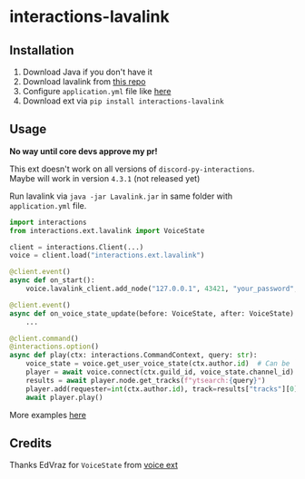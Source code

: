 # interactions-lavalink

## Installation

1. Download Java if you don't have it
2. Download lavalink from [this repo](https://github.com/freyacodes/Lavalink)
3. Configure `application.yml` file like [here](https://github.com/freyacodes/Lavalink/blob/master/LavalinkServer/application.yml.example)
4. Download ext via `pip install interactions-lavalink`

## Usage

**No way until core devs approve my pr!**

This ext doesn't work on all versions of `discord-py-interactions`.  
Maybe will work in version `4.3.1` (not released yet)

Run lavalink via `java -jar Lavalink.jar` in same folder with `application.yml` file.

```python
import interactions
from interactions.ext.lavalink import VoiceState

client = interactions.Client(...)
voice = client.load("interactions.ext.lavalink")

@client.event()
async def on_start():
    voice.lavalink_client.add_node("127.0.0.1", 43421, "your_password", "eu")  # Copy host, port abd password from `application.yml`

@client.event()
async def on_voice_state_update(before: VoiceState, after: VoiceState):
    ...

@client.command()
@interactions.option()
async def play(ctx: interactions.CommandContext, query: str):
    voice_state = voice.get_user_voice_state(ctx.author.id)  # Can be `None` if not cached.
    player = await voice.connect(ctx.guild_id, voice_state.channel_id)
    results = await player.node.get_tracks(f"ytsearch:{query}")
    player.add(requester=int(ctx.author.id), track=results["tracks"][0])
    await player.play()
```

More examples [here](https://github.com/Damego/interactions-lavalink/tree/main/examples)

## Credits

Thanks EdVraz for `VoiceState` from [voice ext](https://github.com/interactions-py/voice)
